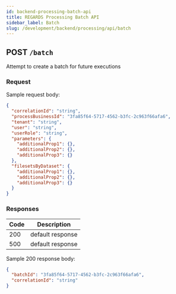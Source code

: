 ```yaml
---
id: backend-processing-batch-api
title: REGARDS Processing Batch API
sidebar_label: Batch
slug: /development/backend/processing/api/batch
---
```


## POST `/batch`

Attempt to create a batch for future executions

### Request

Sample request body:

```json
{
  "correlationId": "string",
  "processBusinessId": "3fa85f64-5717-4562-b3fc-2c963f66afa6",
  "tenant": "string",
  "user": "string",
  "userRole": "string",
  "parameters": {
    "additionalProp1": {},
    "additionalProp2": {},
    "additionalProp3": {}
  },
  "filesetsByDataset": {
    "additionalProp1": {},
    "additionalProp2": {},
    "additionalProp3": {}
  }
}
```

### Responses

| Code | Description      |
| ---- | ---------------- |
| 200  | default response |
| 500  | default response |

Sample 200 response body:

```json
{
  "batchId": "3fa85f64-5717-4562-b3fc-2c963f66afa6",
  "correlationId": "string"
}
```
